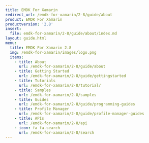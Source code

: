 ```yaml
---
title: EMDK For Xamarin
redirect_url: /emdk-for-xamarin/2-8/guide/about
product: EMDK For Xamarin
productversion: '2.8'
insert:
  file: emdk-for-xamarin/2-8/guide/about/index.md
layout: guide.html
menu:
  title: EMDK For Xamarin 2.8
  img: /emdk-for-xamarin/images/logo.png
  items:
    - title: About
      url: /emdk-for-xamarin/2-8/guide/about
    - title: Getting Started
      url: /emdk-for-xamarin/2-8/guide/gettingstarted
    - title: Tutorials
      url: /emdk-for-xamarin/2-8/tutorial/
    - title: Samples
      url: /emdk-for-xamarin/2-8/samples
    - title: Guides
      url: /emdk-for-xamarin/2-8/guide/programming-guides
    - title: Profile Manager
      url: /emdk-for-xamarin/2-8/guide/profile-manager-guides
    - title: APIs
      url: /emdk-for-xamarin/2-8/api
    - icon: fa fa-search
      url: /emdk-for-xamarin/2-8/search
---
```

